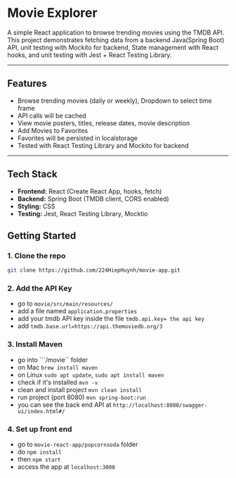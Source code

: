 # Movie Explorer

A simple React application to browse trending movies using the TMDB API.
This project demonstrates fetching data from a backend Java(Spring Boot) API, unit testing with Mockito for backend, State management with React hooks, and unit testing with Jest + React Testing Library.

---

## Features

- Browse trending movies (daily or weekly), Dropdown to select time frame
- API calls will be cached
- View movie posters, titles, release dates, movie description 
- Add Movies to Favorites
- Favorites will be persisted in localstorage 
- Tested with React Testing Library and Mockito for backend

---

## Tech Stack

- **Frontend:** React (Create React App, hooks, fetch)
- **Backend:** Spring Boot (TMDB client, CORS enabled)
- **Styling:** CSS
- **Testing:** Jest, React Testing Library, Mocktio

## Getting Started

### 1. Clone the repo
```bash
git clone https://github.com/224HiepHuynh/movie-app.git
```
### 2. Add the API Key
- go to ```movie/src/main/resources/```
- add a file named ```application.properties```
- add your tmdb API key inside the file ```tmdb.api.key= the api key```
- add ```tmdb.base.url=https://api.themoviedb.org/3```

### 3. Install Maven
- go into ```/movie`` folder
- on Mac ```brew install maven```
- on Linux ```sudo apt update```, ```sudo apt install maven```
- check if it's installed ```mvn -v```
- clean and install project ```mvn clean install```
- run project (port 8080) ```mvn spring-boot:run```
- you can see the back end API at ```http://localhost:8080/swagger-ui/index.html#/```

### 4. Set up front end
- go to ```movie-react-app/popcornsoda``` folder
- do ```npm install``` 
- then ```npm start``` 
- access the app at ```localhost:3000```


